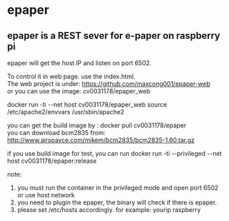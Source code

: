 # epaper 

## epaper is a REST sever for e-paper on raspberry pi
epaper will get the host IP and listen on port 6502.

To control it in web page. use the index.html.    
The web project is under: https://github.com/maxcong001/epaper-web     
or you can use the image:
cv0031178/epaper_web

docker run -ti --net host cv0031178/epaper_web
source /etc/apache2/envvars
/usr/sbin/apache2


you can get the build image by : docker pull cv0031178/epaper    
you can download bcm2835 from:         
http://www.airspayce.com/mikem/bcm2835/bcm2835-1.60.tar.gz    



if you use build image for test, you can run 
docker run -ti --privileged --net host cv0031178/epaper:release

note: 
1. you must run the container in the privileged mode and open port 6502 or use host network
2. you need to plugin the epaper, the binary will check if there is epaper.
3. please set /etc/hosts accordingly. for example:    yourip raspberry 
